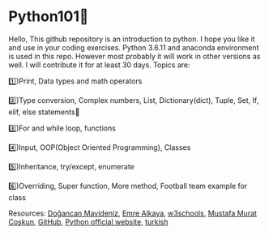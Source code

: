 # Python101🐍

Hello, This github repository is an introduction to python. I hope you like it and use in your coding exercises. Python 3.6.11 and anaconda environment is used in this repo. However most probably it will work in other versions as well. I will contribute it for at least 30 days. Topics are:

1️⃣)Print, Data types and math operators 

2️⃣)Type conversion, Complex numbers, List, Dictionary(dict), Tuple, Set, If, elif, else statements🤠

3️⃣)For and while loop, functions

4️⃣)Input, OOP(Object Oriented Programming), Classes

5️⃣)Inheritance, try/except, enumerate

6️⃣)Overriding, Super function, More method, Football team example for class

Resources: [Doğancan Mavideniz](https://github.com/mavideniz/Python101/blob/main/Python_Part1.ipynb), [Emre Alkaya](https://github.com/emrealkaya/python-exercises), [w3schools](https://www.w3schools.com/), [Mustafa Murat Coşkun](https://www.udemy.com/share/101W9aBUoSdl5WQno=/), [GitHub](http://github.com), [Python official website](https://www.python.org/), [turkish](https://python-istihza.yazbel.com/)
